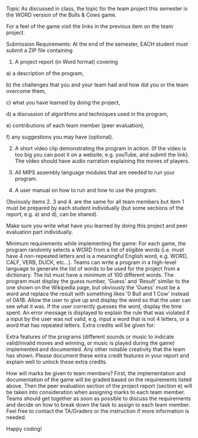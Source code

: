 Topic
As discussed in class, the topic for the team project this semester is the WORD version of the Bulls & Cows game.

For a feel of the game visit the links in the previous item on the team project.   

Submission Requirements:
At the end of the semester, EACH student must submit a ZIP file containing

1. A project report (in Word format) covering

a) a description of the program,

b) the challenges that you and your team had  and how did you or the team overcome them,

c) what you have learned by doing the project,

d) a discussion of algorithms and techniques used in the program,

e) contributions of each team member (peer evaluation), 

f) any suggestions you may have (optional).

2. A short video clip demonstrating the program in action. (If the video is too big you can post it on a website, e.g. youTube, and submit the link). The video should have audio narration explaining the moves of players.

3. All MIPS assembly language modules that are needed to run your program.

4. A user manual on how to run and how to use the program.

Obviously items 2. 3 and 4. are the same for all team members but item 1 must be prepared by each student individually (but some sections of the report, e.g. a) and d), can be shared).

Make sure you write what have you learned by doing this project and peer evaluation part individually.

Minimum requirements while implementing the game:
For each game, the program randomly selects a WORD from a list of eligible words (i.e. must have 4 non-repeated letters and is a meaningful English word, e.g. WORD, CALF, VERB, DUCK, etc...). Teams can write a program in a high-level language to generate the list of words to be used for the project from a dictionary. The list must have a minimum of 100 different words. 
The program must display the guess number, 'Guess' and 'Result' similar to the one shown on the Wikipedia page, but obviously the 'Guess' must be a word and replace the result with something likes '0 Bull and 1 Cow' instead of 0A1B. 
Allow the user to give up and display the word so that the user can see what it was.
If the user correctly guesses the word, display the time spent.
An error message is displayed to explain the rule that was violated if a input by the user was not valid, e.g. input a word that is not 4 letters, or a word that has repeated letters.
Extra credits will be given for:

Extra features of the programs (different sounds or music to indicate valid/invalid moves and winning, or music is played during the game) implemented and documented.
Any other notable creativity that the team has shown.
Please document these extra credit features in your report and explain well to unlock these extra credits.

How will marks be given to team members?
First, the implementation and documentation of the game will be graded based on the requirements listed above.
Then the peer evaluation section of the project report (section e) will be taken into consideration when assigning marks to each team member. 
Teams should get together as soon as possible to discuss the requirements and decide on how to break down the task to assign to each team member. Feel free to contact the TA/Graders or the instruction if more information is needed.

Happy coding!
